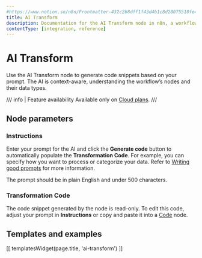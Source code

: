 ```yaml
---
#https://www.notion.so/n8n/Frontmatter-432c2b8dff1f43d4b1c8d20075510fe4
title: AI Transform
description: Documentation for the AI Transform node in n8n, a workflow automation platform. Includes guidance on usage, and links to examples.
contentType: [integration, reference]
---
```


# AI Transform

Use the AI Transform node to generate code snippets based on your prompt. The AI is context-aware, understanding the workflow’s nodes and their data types.

/// info | Feature availability
Available only on [Cloud plans](/manage-cloud/overview.md).
///

## Node parameters

### Instructions

Enter your prompt for the AI and click the **Generate code** button to automatically populate the **Transformation Code**. For example, you can specify how you want to process or categorize your data. Refer to [Writing good prompts](/code/ai-code.md#writing-good-prompts) for more information. 

The prompt should be in plain English and under 500 characters. 

### Transformation Code

The code snippet generated by the node is read-only. To edit this code, adjust your prompt in **Instructions** or copy and paste it into a [Code](/integrations/builtin/core-nodes/n8n-nodes-base.code/index.md) node. 

## Templates and examples

[[ templatesWidget(page.title, 'ai-transform') ]]

